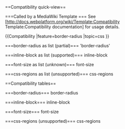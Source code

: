 ==Compatibility quick-view==

===Called by a MediaWiki Template ===
See [http://docs.webplatform.org/wiki/Template:Compatibility Template:Compatibility documentation] for usage details.

{{Compatibility
|feature=border-radius
|topic=css
}}

===border-radius as list (partial)===
<compatibility topic="css" type="property" feature="border-radius" format="table">'border-radius'</compatibility>

===inline-block as list (supported)===
<compatibility topic="css" type="property" feature="inline-block" format="table">inline-block</compatibility>

===font-size as list (unknown)===
<compatibility topic="css" type="property" feature="font-size" format="table">font-size</compatibility>

===css-regions as list (unsupported)===
<compatibility topic="css" type="property" feature="css-regions" format="table">css-regions</compatibility>

==Compatibility tables==

===border-radius===
<compatibility topic="css" type="property" feature="border-radius">border-radius</compatibility>

===inline-block===
<compatibility topic="css" type="property" feature="inline-block">inline-block</compatibility>

===font-size===
<compatibility topic="css" type="property" feature="font-size">font-size</compatibility>

===css-regions (unsupported)===
<compatibility topic="css" type="property" feature="css-regions">css-regions</compatibility>